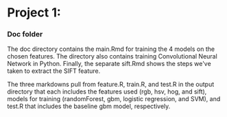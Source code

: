 # Project 1: 
### Doc folder

The doc directory contains the main.Rmd for training the 4 models on the chosen features. The directory also contains training Convolutional Neural Network in Python. Finally, the separate sift.Rmd shows the steps we've taken to extract the SIFT feature. 

The three markdowns pull from feature.R, train.R, and test.R in the output directory that each includes the features used (rgb, hsv, hog, and sift), models for training (randomForest, gbm, logistic regression, and SVM), and test.R that includes the baseline gbm model, respectively. 

